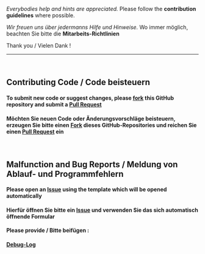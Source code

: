  *Everybodies help and hints are appreciated.*
 Please follow the **contribution guidelines** where possible.   

 *Wir freuen uns über jedermanns Hilfe und Hinweise.*
 Wo immer möglich, beachten Sie bitte die **Mitarbeits-Richtlinien**   

 Thank you / Vielen Dank !   
 
-  -  -

<br />

## Contributing Code / Code beisteuern

#### To submit new code or suggest changes, please [fork](https://help.github.com/articles/fork-a-repo/) this GitHub repository and submit a [Pull Request](https://help.github.com/articles/creating-a-pull-request-from-a-fork/)   
#### Möchten Sie neuen Code oder Änderungsvorschläge beisteuern, erzeugen Sie bitte einen [Fork](https://help.github.com/articles/fork-a-repo/) dieses GitHub-Repositories und reichen Sie einen [Pull Request](https://help.github.com/articles/creating-a-pull-request-from-a-fork/) ein   

<br />

## Malfunction and Bug Reports / Meldung von Ablauf- und Programmfehlern

#### Please open an [Issue](https://help.github.com/articles/creating-an-issue/) using the template which will be opened automatically
#### Hierfür öffnen Sie bitte ein [Issue](https://help.github.com/articles/creating-an-issue/) und verwenden Sie das sich automatisch öffnende Formular
#### Please provide / Bitte beifügen :
#### [Debug-Log](http://kodi.wiki/view/Log_file)


